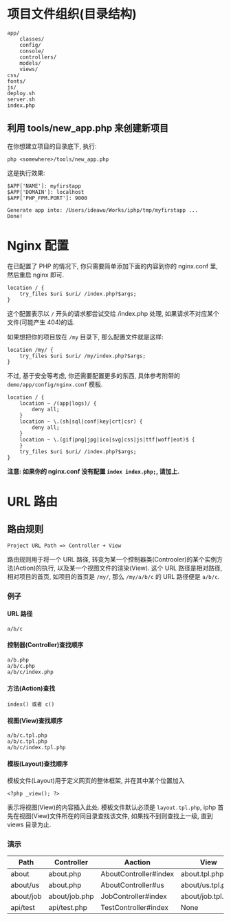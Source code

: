 # 项目文件组织(目录结构)

	app/
		classes/
		config/
		console/
		controllers/
		models/
		views/
	css/
	fonts/
	js/
	deploy.sh
	server.sh
	index.php

## 利用 tools/new_app.php 来创建新项目

在你想建立项目的目录底下, 执行:

	php <somewhere>/tools/new_app.php

这是执行效果:

	$APP['NAME']: myfirstapp
	$APP['DOMAIN']: localhost
	$APP['PHP_FPM.PORT']: 9000
	
	Generate app into: /Users/ideawu/Works/iphp/tmp/myfirstapp ...
	Done!


# Nginx 配置

在已配置了 PHP 的情况下, 你只需要简单添加下面的内容到你的 nginx.conf 里, 然后重启 nginx 即可.

	location / {
		try_files $uri $uri/ /index.php?$args;
	}

这个配置表示以 `/` 开头的请求都尝试交给 /index.php 处理, 如果请求不对应某个文件(可能产生 404)的话.

如果想把你的项目放在 `/my` 目录下, 那么配置文件就是这样:

	location /my/ {
		try_files $uri $uri/ /my/index.php?$args;
	}

不过, 基于安全等考虑, 你还需要配置更多的东西, 具体参考附带的 `demo/app/config/nginx.conf` 模板.

	location / {
		location ~ /(app|logs)/ {
			deny all;
		}
		location ~ \.(sh|sql|conf|key|crt|csr) {
			deny all;
		}
		location ~ \.(gif|png|jpg|ico|svg|css|js|ttf|woff|eot)$ {
		}
		try_files $uri $uri/ /index.php?$args;
	}

__注意: 如果你的 nginx.conf 没有配置 `index index.php;`, 请加上.__


# URL 路由

## 路由规则

	Project URL Path => Controller + View

路由规则用于将一个 URL 路径, 转变为某一个控制器类(Controoler)的某个实例方法(Action)的执行, 以及某一个视图文件的渲染(View). 这个 URL 路径是相对路径, 相对项目的首页, 如项目的首页是 `/my/`, 那么 `/my/a/b/c` 的 URL 路径便是 `a/b/c`.

### 例子

#### URL 路径

	a/b/c

#### 控制器(Controller)查找顺序

    a/b.php
    a/b/c.php
    a/b/c/index.php

#### 方法(Action)查找

	index() 或者 c()

#### 视图(View)查找顺序

    a/b/c.tpl.php
    a/b/c.tpl.php
    a/b/c/index.tpl.php

#### 模板(Layout)查找顺序

模板文件(Layout)用于定义网页的整体框架, 并在其中某个位置加入

	<?php _view(); ?>

表示将视图(View)的内容插入此处. 模板文件默认必须是 `layout.tpl.php`, iphp 首先在视图(View)文件所在的同目录查找该文件, 如果找不到则查找上一级, 直到 views 目录为止.

### 演示

| Path | Controller | Aaction | View | Full URL |
| ---- | ---- | ---- | ---- | ---- |
| about | about.php | AboutController#index | about.tpl.php | http://localhost/iphp/about |
| about/us | about.php | AboutController#us | about/us.tpl.php | http://localhost/iphp/about/us |
| about/job | about/job.php | JobController#index | about/job.tpl.php | http://localhost/iphp/about/job |
| api/test | api/test.php | TestController#index | None | http://localhost/iphp/api/test |


